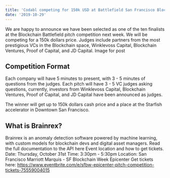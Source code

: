 ```yaml
---
title: 'Codabl competing for 150k USD at Battlefield San Francisco Blockchain Week.'
date: '2019-10-29'
---
```


We are happy to announce we have been selected as one of the ten finalists at the Blockchain Battlefield pitch competition next week. We will be competing for a 150k dollars price. Judges include partners from the most prestigious VCs in the Blockchain space, Winklevoss Capital, Blockchain Ventures, Proof of Capital, and JD Capital.
Image for post
## Competition Format
Each company will have 5 minutes to present, with 3 - 5 minutes of questions from the judges. Each pitch will have 3 - 5 VC judges asking questions, currently, investors from Winklevoss Capital, Blockchain Ventures, Proof of Capital, and JD Capital have been announced as judges.

The winner will get up to 150k dollars cash price and a place at the Starfish accelerator in Downtown San Francisco.

## What is Brainrex?
Brainrex is an anomaly detection software powered by machine learning, with custom models for blockchain devs and digital asset managers.
Read the full documentation to the API here
Event location and how to get tickets.
Date: Thursday, October 31st
Time: 3:30pm - 5:30pm
Location: San Francisco Marriott Marquis - SF Blockchain Week Epicenter
Get tickets here: https://www.eventbrite.com/e/sfbw-epicenter-pitch-competition-tickets-75559004015
